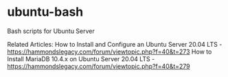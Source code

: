 # ubuntu-bash
Bash scripts for Ubuntu Server

Related Articles:
How to Install and Configure an Ubuntu Server 20.04 LTS - https://hammondslegacy.com/forum/viewtopic.php?f=40&t=273
How to Install MariaDB 10.4.x on Ubuntu Server 20.04 LTS - https://hammondslegacy.com/forum/viewtopic.php?f=40&t=279
